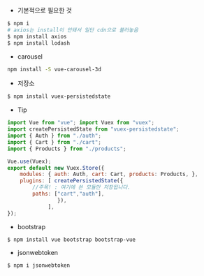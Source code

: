* 기본적으로 필요한 것

```bash
$ npm i
# axios는 install이 안돼서 일단 cdn으로 불러놓음
$ npm install axios
$ npm install lodash
```



* carousel

```bash
npm install -S vue-carousel-3d
```



* 저장소

```bash
$ npm install vuex-persistedstate
```

* Tip

```js
import Vue from "vue"; import Vuex from "vuex"; 
import createPersistedState from "vuex-persistedstate"; 
import { Auth } from "./auth"; 
import { Cart } from "./cart"; 
import { Products } from "./products"; 

Vue.use(Vuex); 
export default new Vuex.Store({ 
    modules: { auth: Auth, cart: Cart, products: Products, }, 
    plugins: [ createPersistedState({ 
        //주목! : 여기에 쓴 모듈만 저장됩니다. 
        paths: ["cart","auth"], 
			    }),
             ], 
});
```



* bootstrap

```bash
$ npm install vue bootstrap bootstrap-vue
```



* jsonwebtoken

```bash
$ npm i jsonwebtoken
```
